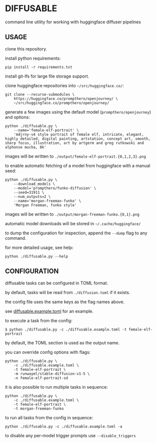 # DIFFUSABLE

 command line utility for working with huggingface diffuser pipelines 

## USAGE

clone this repository.

install python requirements:

```shell
pip install -r requirements.txt
```

install git-lfs for large file storage support.

clone huggingface repositories into `~/src/huggingface.co/`:

```shell
git clone --recurse-submodules \
    https://huggingface.co/prompthero/openjourney/ \
    ~/src/huggingface.co/prompthero/openjourney/
```

generate a few images using the default model (`prompthero/openjourney`) and options:

```shell
python ./diffusable.py \
    --name='female-elf-portrait' \
    'mdjrny-v4 style portrait of female elf, intricate, elegant, highly detailed, digital painting, artstation, concept art, smooth, sharp focus, illustration, art by artgerm and greg rutkowski and alphonse mucha, 8k'
```

images will be written to `./output/female-elf-portrait.{0,1,2,3}.png`

to enable automatic fetching of a model from huggingface with a manual seed:

```shell
python ./diffusable.py \
    --download_models \
    --model='prompthero/funko-diffusion' \
    --seed=31911 \
    --num_outputs=2 \
    --name='morgan-freeman-funko' \
    'Morgan Freeman, funko style'
```

images will be written to `./output/morgan-freeman-funko.{0,1}.png`

automatic model downloads will be stored in `~/.cache/huggingface/`

to dump the configuration for inspection, append the `--dump` flag to any command.

for more detailed usage, see help:

```shell
python ./diffusable.py --help
```

## CONFIGURATION

diffusable tasks can be configured in TOML format.

by default, tasks will be read from `./diffusion.toml` if it exists.

the config file uses the same keys as the flag names above.

see [diffusable.example.toml](diffusable.example.toml) for an example.

to execute a task from the config:

```shell
$ python ./diffusable.py -c ./diffusable.example.toml -t female-elf-portrait
```

by default, the TOML section is used as the output name.

you can override config options with flags:

```shell
python ./diffusable.py \
    -c ./diffusable.example.toml \
    -t female-elf-portrait \
    -m runwayml/stable-diffusion-v1-5 \
    -n female-elf-portrait-sd
```

it is also possible to run multiple tasks in sequence:

```shell
python ./diffusable.py \
    -c ./diffusable.example.toml \
    -t female-elf-portrait \
    -t morgan-freeman-funko
```

to run all tasks from the config in sequence:

```shell
python ./diffusable.py -c ./diffusable.example.toml -a
```

to disable any per-model trigger prompts use `--disable_triggers`
